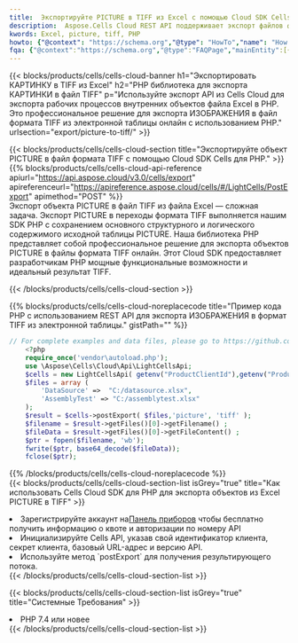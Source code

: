 ```yaml
---
title:  Экспортируйте PICTURE в TIFF из Excel с помощью Cloud SDK Cells для PHP.
description:  Aspose.Cells Cloud REST API поддерживает экспорт файлов формата {0} в {1} с помощью {2}.
kwords: Excel, picture, tiff, PHP
howto: {"@context": "https://schema.org","@type": "HowTo","name": "How to use Cells Cloud SDK for PHP to export objects from Excel PICTURE to TIFF","description": "How to use Cells Cloud SDK for PHP to export objects from Excel PICTURE to TIFF","image": {"@type": "ImageObject"},"url": "/php/export/picture-to-tiff/","step": [{ "@type": "HowToStep","name": "How to use Cells Cloud SDK for PHP to export objects from Excel PICTURE to TIFF step 1", "image": {"@type": "ImageObject",},"url": "/php/export/picture-to-tiff/","text": "Register an account at <a href='https://dashboard.aspose.cloud/'>Dashboard</a> to get free API quota & authorization details",},{ "@type": "HowToStep","name": "How to use Cells Cloud SDK for PHP to export objects from Excel PICTURE to TIFF step 1", "image": {"@type": "ImageObject",},"url": "/php/export/picture-to-tiff/","text": "Initialize the Cells API with your Client ID, Client Secret, Base URL, and API version.",},{ "@type": "HowToStep","name": "How to use Cells Cloud SDK for PHP to export objects from Excel PICTURE to TIFF step 1", "image": {"@type": "ImageObject",},"url": "/php/export/picture-to-tiff/","text": "Use the `postExport` method to retrieve the resulting stream.",}, ],"supply": {"@type": "HowToSupply","name": "document"},"tool": [{"@type": "HowToTool","name": "phpstorm, Visual Studio Code, Eclipse"},{"@type": "HowToTool","name": "Aspose Cells"}],"totalTime": "PT6M"}
fqa: {"@context":"https://schema.org","@type":"FAQPage","mainEntity":[{"@type":"Question","name":"What file formats can excel or its internal elements be converted into?","acceptedAnswer":{"@type":"Answer","text":"We support a variety of output file formats, including XLSX, Excel, xls , PDF, CSV, HTML, Markdown, XML, PNG, JPG, TIFF, Json, TXT and many more.<br/><ol><li>Install .NET SDK and add the reference (import the library) to your .NET project.</li><li>Open the source file in C# using REST API.</li><li>Load the content or the excel file itself to be exported to other formats.</li><li>Call the PostExport() method, passing the output filename with the required extension.</li><li>Get the build results as a single file.</li></ol>"}},{"@type":"Question","name":"What is the maximum file size supported by this .NET library?","acceptedAnswer":{"@type":"Answer","text":"There are no file size limits for format conversions using .NET library."}}]}
---
```

{{< blocks/products/cells/cells-cloud-banner h1="Экспортировать КАРТИНКУ в TIFF из Excel" h2="PHP библиотека для экспорта КАРТИНКИ в файл TIFF" p="Используйте экспорт API из Cells Cloud для экспорта рабочих процессов внутренних объектов файла Excel в PHP. Это профессиональное решение для экспорта ИЗОБРАЖЕНИЯ в файл формата TIFF из электронной таблицы онлайн с использованием PHP." urlsection="export/picture-to-tiff/" >}}

{{< blocks/products/cells/cells-cloud-section title="Экспортируйте объект PICTURE в файл формата TIFF с помощью Cloud SDK Cells для PHP." >}}
{{% blocks/products/cells/cells-cloud-api-reference apiurl="https://api.aspose.cloud/v3.0/cells/export" apireferenceurl="https://apireference.aspose.cloud/cells/#/LightCells/PostExport" apimethod="POST" %}}
<br/>
Экспорт объекта PICTURE в файл TIFF из файла Excel — сложная задача. Экспорт PICTURE в переходы формата TIFF выполняется нашим SDK PHP с сохранением основного структурного и логического содержимого исходной таблицы PICTURE. Наша библиотека PHP представляет собой профессиональное решение для экспорта объектов PICTURE в файлы формата TIFF онлайн. Этот Cloud SDK предоставляет разработчикам PHP мощные функциональные возможности и идеальный результат TIFF.

{{< /blocks/products/cells/cells-cloud-section >}}

{{% blocks/products/cells/cells-cloud-noreplacecode title="Пример кода PHP с использованием REST API для экспорта ИЗОБРАЖЕНИЯ в формат TIFF из электронной таблицы." gistPath="" %}}
  
```php
// For complete examples and data files, please go to https://github.com/aspose-cells-cloud/aspose-cells-cloud-php/
    <?php
    require_once('vendor\autoload.php');
    use \Aspose\Cells\Cloud\Api\LightCellsApi;
    $cells = new LightCellsApi( getenv("ProductClientId"),getenv("ProductClientSecret") );
    $files = array (
        'DataSource' =>  "C:/datasource.xlsx",
        'AssemblyTest' => "C:/assemblytest.xlsx"
    );
    $result = $cells->postExport( $files,'picture', 'tiff' );
    $filename = $result->getFiles()[0]->getFilename() ;
    $fileData = $result->getFiles()[0]->getFileContent() ;
    $ptr = fopen($filename, 'wb');
    fwrite($ptr, base64_decode($fileData));
    fclose($ptr);
```
   
{{% /blocks/products/cells/cells-cloud-noreplacecode %}}
<br/>
{{< blocks/products/cells/cells-cloud-section-list isGrey="true" title="Как использовать Cells Cloud SDK для PHP для экспорта объектов из Excel PICTURE в TIFF" >}}
<li> Зарегистрируйте аккаунт на<a href="https://dashboard.aspose.cloud/">Панель приборов</a> чтобы бесплатно получить информацию о квоте и авторизации по номеру API</li>
<li>Инициализируйте Cells API, указав свой идентификатор клиента, секрет клиента, базовый URL-адрес и версию API.</li>
<li>Используйте метод `postExport` для получения результирующего потока.</li>
{{< /blocks/products/cells/cells-cloud-section-list >}}

{{< blocks/products/cells/cells-cloud-section-list isGrey="true" title="Системные Требования" >}}
<li>PHP 7.4 или новее</li>
{{< /blocks/products/cells/cells-cloud-section-list >}}
